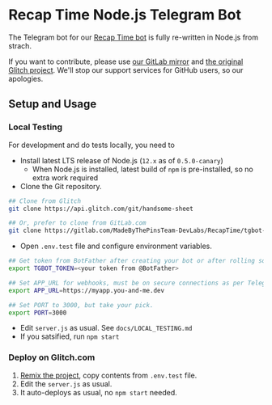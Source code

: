 Recap Time Node.js Telegram Bot
===========

The Telegram bot for our [Recap Time bot](https://t.me/RecapTime_bot) is fully re-written in Node.js from strach. 

If you want to contribute, please use [our GitLab mirror](https://gitlab.com/MadeByThePinsTeam-DevLabs/RecapTime-Staff/recaptime-tgbot-nodejs) and [the original Glitch project](https://glitch.com/edit/#!/handsome-sheet). We'll stop our support services for GitHub users, so our apologies.
## Setup and Usage

### Local Testing
For development and do tests locally, you need to 

- Install latest LTS release of Node.js (`12.x` as of `0.5.0-canary`)
  - When Node.js is installed, latest build of `npm` is pre-installed, so no extra work required
- Clone the Git repository.
```bash
## Clone from Glitch
git clone https://api.glitch.com/git/handsome-sheet

## Or, prefer to clone from GitLab.com
git clone https://gitlab.com/MadeByThePinsTeam-DevLabs/RecapTime/tgbot-nodejs
```
- Open `.env.test` file and configure environment variables.
```bash
## Get token from BotFather after creating your bot or after rolling some.
export TGBOT_TOKEN=<your token from @BotFather>

## Set APP_URL for webhooks, must be on secure connections as per Telegram Bots API Documentation
export APP_URL=https://myapp.you-and-me.dev

## Set PORT to 3000, but take your pick.
export PORT=3000
```
- Edit `server.js` as usual. See `docs/LOCAL_TESTING.md`
- If you satsified, run `npm start`

### Deploy on Glitch.com
1. [Remix the project](https://glitch.com/edit/#!/remix/handsome-sheet), copy contents from `.env.test` file.
2. Edit the `server.js` as usual.
3. It auto-deploys as usual, no `npm start` needed.